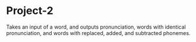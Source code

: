 # Project-2
Takes an input of a word, and outputs pronunciation, words with identical pronunciation, and words with replaced, added, and subtracted phonemes.
